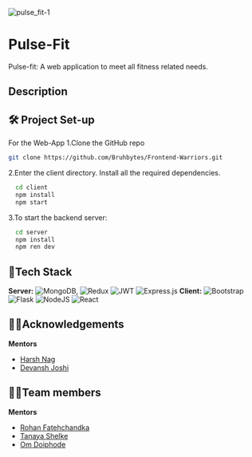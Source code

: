 

![pulse_fit-1](https://user-images.githubusercontent.com/114346679/215253604-1da91358-cdbb-4a99-ad1d-94b221594307.png)


# Pulse-Fit

Pulse-fit: A web application to meet all fitness related needs.

        


## Description
## 🛠️ Project Set-up

For the Web-App
1.Clone the GitHub repo
```bash
git clone https://github.com/Bruhbytes/Frontend-Warriors.git
```
2.Enter the client directory. Install all the required dependencies.
```bash
  cd client
  npm install
  npm start
```
3.To start the backend server:
```bash
  cd server
  npm install
  npm ren dev
```

##  🤖Tech Stack

**Server:** ![MongoDB](https://img.shields.io/badge/MongoDB-%234ea94b.svg?style=for-the-badge&logo=mongodb&logoColor=white), ![Redux](https://img.shields.io/badge/redux-%23593d88.svg?style=for-the-badge&logo=redux&logoColor=white) ![JWT](https://img.shields.io/badge/JWT-black?style=for-the-badge&logo=JSON%20web%20tokens)  ![Express.js](https://img.shields.io/badge/express.js-%23404d59.svg?style=for-the-badge&logo=express&logoColor=%2361DAFB)
**Client:**   ![Bootstrap](https://img.shields.io/badge/bootstrap-%23563D7C.svg?style=for-the-badge&logo=bootstrap&logoColor=white) ![Flask](https://img.shields.io/badge/flask-%23000.svg?style=for-the-badge&logo=flask&logoColor=white) ![NodeJS](https://img.shields.io/badge/node.js-6DA55F?style=for-the-badge&logo=node.js&logoColor=white) ![React](https://img.shields.io/badge/react-%2320232a.svg?style=for-the-badge&logo=react&logoColor=%2361DAFB)

##  👨‍🏫Acknowledgements
**Mentors**
 - [Harsh Nag](https://github.com/Jigsaw-23122002)
 - [Devansh Joshi](https://github.com/devdev29)
 
 
##  👩‍💻Team members
**Mentors**
 - [Rohan Fatehchandka](https://github.com/rohanfatehchandka)
 - [Tanaya Shelke](https://github.com/tanayaa1)
 - [Om Doiphode](https://github.com/Om-Doiphode)
 


